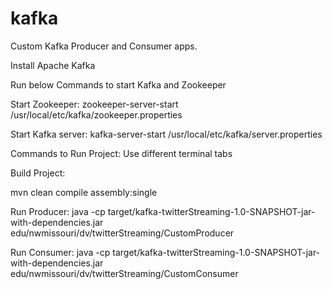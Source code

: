 # kafka

Custom Kafka Producer and Consumer apps.

Install Apache Kafka

Run below Commands to start Kafka and Zookeeper

Start Zookeeper:
zookeeper-server-start /usr/local/etc/kafka/zookeeper.properties

Start Kafka server:
kafka-server-start /usr/local/etc/kafka/server.properties


Commands to Run Project: Use different terminal tabs

Build Project:
 
mvn clean compile assembly:single

Run Producer:
java -cp target/kafka-twitterStreaming-1.0-SNAPSHOT-jar-with-dependencies.jar edu/nwmissouri/dv/twitterStreaming/CustomProducer

Run Consumer:
java -cp target/kafka-twitterStreaming-1.0-SNAPSHOT-jar-with-dependencies.jar edu/nwmissouri/dv/twitterStreaming/CustomConsumer
